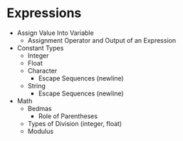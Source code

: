 # Expressions

* Assign Value Into Variable
    * Assignment Operator and Output of an Expression
* Constant Types
    * Integer
    * Float
    * Character
        * Escape Sequences (newline)
    * String
        * Escape Sequences (newline)
* Math
    * Bedmas
        * Role of Parentheses
    * Types of Division (integer, float)
    * Modulus